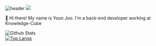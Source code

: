 ![header](https://capsule-render.vercel.app/api?type=waving&color=e8d0cf&height=220&section=header&text=NAM%20YOON%20JOO%20/%20남윤주&fontSize=24&&fontAlign=22)
<img src="https://img.shields.io/badge/yjnam2865@gmail.com-EA4335?style=flat-square&logo=Gmail&logoColor=white"/>

👋 Hi there! My name is Yoon Joo. I'm a back-end developer working at Knowledge-Cube

![Github Stats](https://github-readme-stats.vercel.app/api?username=NAMYOONJOO&show_icons=true&title_color=000000&icon_color=000000)  
[![Top Langs](https://github-readme-stats.vercel.app/api/top-langs/?username=anuraghazra&layout=compact&title_color=000000)](https://github.com/anuraghazra/github-readme-stats)
